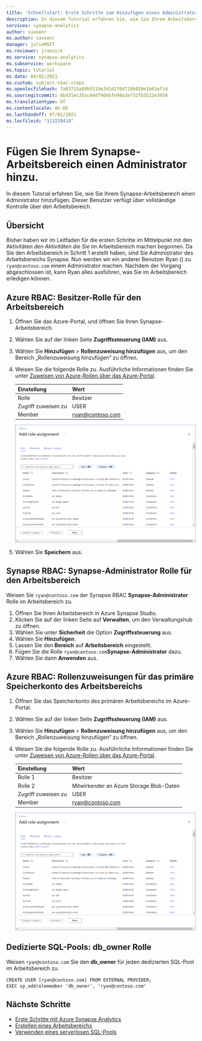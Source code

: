 ```yaml
---
title: 'Schnellstart: Erste Schritte zum Hinzufügen eines Administrators'
description: In diesem Tutorial erfahren Sie, wie Sie Ihrem Arbeitsbereich einen weiteren Administrator hinzufügen.
services: synapse-analytics
author: saveenr
ms.author: saveenr
manager: julieMSFT
ms.reviewer: jrasnick
ms.service: synapse-analytics
ms.subservice: workspace
ms.topic: tutorial
ms.date: 04/02/2021
ms.custom: subject-rbac-steps
ms.openlocfilehash: 7a03715a89b5319e341d1704719b020e1b61ef1d
ms.sourcegitcommit: 6bd31ec35ac44d79debfe98a3ef32fb3522e3934
ms.translationtype: HT
ms.contentlocale: de-DE
ms.lasthandoff: 07/02/2021
ms.locfileid: "113219418"
---
```

# <a name="add-an-administrator-to-your-synapse-workspace"></a>Fügen Sie Ihrem Synapse-Arbeitsbereich einen Administrator hinzu.

In diesem Tutorial erfahren Sie, wie Sie Ihrem Synapse-Arbeitsbereich einen Administrator hinzufügen. Dieser Benutzer verfügt über vollständige Kontrolle über den Arbeitsbereich.

## <a name="overview"></a>Übersicht

Bisher haben wir im Leitfaden für die ersten Schritte im Mittelpunkt mit den Aktivitäten *den Aktivitäten die Sie im* Arbeitsbereich machen begonnen. Da Sie den Arbeitsbereich in Schritt 1 erstellt haben, sind Sie Administrator des Arbeitsbereichs Synapse. Nun werden wir ein anderer Benutzer Ryan () zu `ryan@contoso.com` einem Administrator machen. Nachdem der Vorgang abgeschlossen ist, kann Ryan alles ausführen, was Sie im Arbeitsbereich erledigen können.

## <a name="azure-rbac-owner-role-for-the-workspace"></a>Azure RBAC: Besitzer-Rolle für den Arbeitsbereich

1. Öffnen Sie das Azure-Portal, und öffnen Sie Ihren Synapse-Arbeitsbereich.
1. Wählen Sie auf der linken Seite **Zugriffssteuerung (IAM)** aus.
1. Wählen Sie **Hinzufügen** > **Rollenzuweisung hinzufügen** aus, um den Bereich „Rollenzuweisung hinzufügen“ zu öffnen.
1. Weisen Sie die folgende Rolle zu. Ausführliche Informationen finden Sie unter [Zuweisen von Azure-Rollen über das Azure-Portal](../role-based-access-control/role-assignments-portal.md).
    
    | Einstellung | Wert |
    | --- | --- |
    | Rolle | Besitzer |
    | Zugriff zuweisen zu | USER |
    | Member | ryan@contoso.com |

    ![Seite „Rollenzuweisung hinzufügen“ im Azure-Portal](../../includes/role-based-access-control/media/add-role-assignment-page.png)

1. Wählen Sie **Speichern** aus. 
 
 
## <a name="synapse-rbac-synapse-administrator-role-for-the-workspace"></a>Synapse RBAC: Synapse-Administrator Rolle für den Arbeitsbereich

Weisen Sie `ryan@contoso.com` der Synapse RBAC **Synapse-Administrator** Rolle im Arbeitsbereich zu.

1. Öffnen Sie Ihren Arbeitsbereich in Azure Synapse Studio.
1. Klicken Sie auf der linken Seite auf **Verwalten**, um den Verwaltungshub zu öffnen.
1. Wählen Sie unter **Sicherheit** die Option **Zugriffssteuerung** aus.
1. Wählen Sie **Hinzufügen**.
1. Lassen Sie den **Bereich** auf **Arbeitsbereich** eingestellt.
1. Fügen Sie die Rolle `ryan@contoso.com`**Synapse-Administrator** dazu. 
1. Wählen Sie dann **Anwenden** aus.
 
## <a name="azure-rbac-role-assignments-on-the-workspaces-primary-storage-account"></a>Azure RBAC: Rollenzuweisungen für das primäre Speicherkonto des Arbeitsbereichs

1. Öffnen Sie das Speicherkonto des primären Arbeitsbereichs im Azure-Portal.
1. Wählen Sie auf der linken Seite **Zugriffssteuerung (IAM)** aus.
1. Wählen Sie **Hinzufügen** > **Rollenzuweisung hinzufügen** aus, um den Bereich „Rollenzuweisung hinzufügen“ zu öffnen.
1. Weisen Sie die folgende Rolle zu. Ausführliche Informationen finden Sie unter [Zuweisen von Azure-Rollen über das Azure-Portal](../role-based-access-control/role-assignments-portal.md).
    
    | Einstellung | Wert |
    | --- | --- |
    | Rolle 1 | Besitzer |
    | Rolle 2| Mitwirkender an Azure Storage Blob-Daten|
    | Zugriff zuweisen zu | USER |
    | Member | ryan@contoso.com |

    ![Seite „Rollenzuweisung hinzufügen“ im Azure-Portal](../../includes/role-based-access-control/media/add-role-assignment-page.png)

## <a name="dedicated-sql-pools-db_owner-role"></a>Dedizierte SQL-Pools: db_owner Rolle

Weisen `ryan@contoso.com` Sie den **db_owner** für jeden dedizierten SQL-Pool im Arbeitsbereich zu.

```
CREATE USER [ryan@contoso.com] FROM EXTERNAL PROVIDER; 
EXEC sp_addrolemember 'db_owner', 'ryan@contoso.com'
```

## <a name="next-steps"></a>Nächste Schritte

* [Erste Schritte mit Azure Synapse Analytics](get-started.md)
* [Erstellen eines Arbeitsbereichs](quickstart-create-workspace.md)
* [Verwenden eines serverlosen SQL-Pools](quickstart-sql-on-demand.md)
